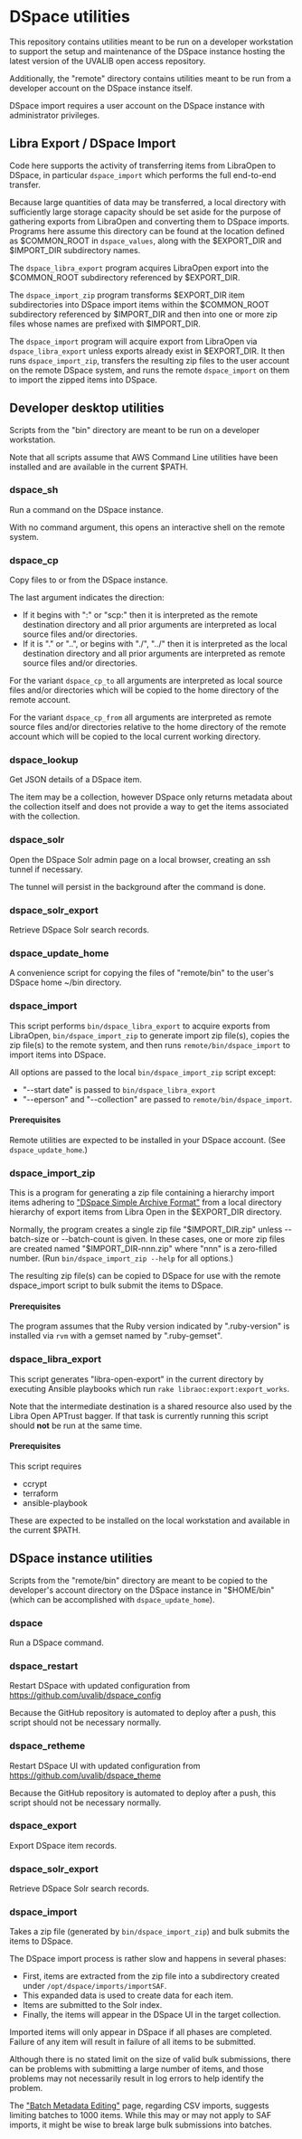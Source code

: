 # DSpace utilities

This repository contains utilities meant to be run on a developer workstation
to support the setup and maintenance of the DSpace instance hosting the latest
version of the UVALIB open access repository.

Additionally, the "remote" directory contains utilities meant to be run from a
developer account on the DSpace instance itself.

DSpace import requires a user account on the DSpace instance with administrator
privileges.

## Libra Export / DSpace Import

Code here supports the activity of transferring items from LibraOpen to DSpace,
in particular `dspace_import` which performs the full end-to-end transfer.

Because large quantities of data may be transferred, a local directory with
sufficiently large storage capacity should be set aside for the purpose of
gathering exports from LibraOpen and converting them to DSpace imports.
Programs here assume this directory can be found at the location defined as
$COMMON_ROOT in `dspace_values`, along with the $EXPORT_DIR and $IMPORT_DIR
subdirectory names.

The `dspace_libra_export` program acquires LibraOpen export into the
$COMMON_ROOT subdirectory referenced by $EXPORT_DIR.

The `dspace_import_zip` program transforms $EXPORT_DIR item subdirectories into
DSpace import items within the $COMMON_ROOT subdirectory referenced by
$IMPORT_DIR and then into one or more zip files whose names are prefixed with
$IMPORT_DIR.

The `dspace_import` program will acquire export from LibraOpen via
`dspace_libra_export` unless exports already exist in $EXPORT_DIR.
It then runs `dspace_import_zip`, transfers the resulting zip files to the user
account on the remote DSpace system, and runs the remote `dspace_import` on
them to import the zipped items into DSpace.

## Developer desktop utilities

Scripts from the "bin" directory are meant to be run on a developer
workstation.

Note that all scripts assume that AWS Command Line utilities have been
installed and are available in the current $PATH.

### dspace_sh

Run a command on the DSpace instance.

With no command argument, this opens an interactive shell on the remote system.

### dspace_cp

Copy files to or from the DSpace instance.

The last argument indicates the direction:
* If it begins with ":" or "scp:" then it is interpreted as the remote
    destination directory and all prior arguments are interpreted as local
    source files and/or directories.
* If it is "." or "..", or begins with "./", "../" then it is interpreted as
    the local destination directory and all prior arguments are interpreted as
    remote source files and/or directories.

For the variant `dspace_cp_to` all arguments are interpreted as local source
files and/or directories which will be copied to the home directory of the
remote account.

For the variant `dspace_cp_from` all arguments are interpreted as remote source
files and/or directories relative to the home directory of the remote account
which will be copied to the local current working directory.

### dspace_lookup

Get JSON details of a DSpace item.

The item may be a collection, however DSpace only returns metadata about the
collection itself and does not provide a way to get the items associated with
the collection.

### dspace_solr

Open the DSpace Solr admin page on a local browser, creating an ssh tunnel if
necessary.

The tunnel will persist in the background after the command is done.

### dspace_solr_export

Retrieve DSpace Solr search records.

### dspace_update_home

A convenience script for copying the files of "remote/bin" to the user's DSpace
home ~/bin directory.

### dspace_import

This script performs
`bin/dspace_libra_export` to acquire exports from LibraOpen,
`bin/dspace_import_zip` to generate import zip file(s),
copies the zip file(s) to the remote system,
and then runs `remote/bin/dspace_import` to import items into DSpace.

All options are passed to the local `bin/dspace_import_zip` script except:
* "--start date" is passed to `bin/dspace_libra_export`
* "--eperson" and "--collection" are passed to `remote/bin/dspace_import`.

#### Prerequisites

Remote utilities are expected to be installed in your DSpace account.
(See `dspace_update_home`.)

### dspace_import_zip

This is a program for generating a zip file containing a hierarchy import items
adhering to ["DSpace Simple Archive Format"][SAF] from a local directory
hierarchy of export items from Libra Open in the $EXPORT_DIR directory.

Normally, the program creates a single zip file "\$IMPORT_DIR.zip" unless
--batch-size or --batch-count is given.
In these cases, one or more zip files are created named "\$IMPORT_DIR-nnn.zip"
where "nnn" is a zero-filled number.
(Run `bin/dspace_import_zip --help` for all options.)

The resulting zip file(s) can be copied to DSpace for use with the remote
dspace_import script to bulk submit the items to DSpace.

#### Prerequisites

The program assumes that the Ruby version indicated by ".ruby-version" is
installed via `rvm` with a gemset named by ".ruby-gemset".

### dspace_libra_export

This script generates "libra-open-export" in the current directory by 
executing Ansible playbooks which run `rake libraoc:export:export_works`.

Note that the intermediate destination is a shared resource also used by the
Libra Open APTrust bagger.
If that task is currently running this script should **not** be run at the same
time.

#### Prerequisites

This script requires

* ccrypt
* terraform
* ansible-playbook

These are expected to be installed on the local workstation and available in
the current $PATH.

## DSpace instance utilities

Scripts from the "remote/bin" directory are meant to be copied to the
developer's account directory on the DSpace instance in "\$HOME/bin"
(which can be accomplished with `dspace_update_home`).

### dspace

Run a DSpace command.

### dspace_restart

Restart DSpace with updated configuration from
https://github.com/uvalib/dspace_config

Because the GitHub repository is automated to deploy after a push,
this script should not be necessary normally.

### dspace_retheme

Restart DSpace UI with updated configuration from
https://github.com/uvalib/dspace_theme

Because the GitHub repository is automated to deploy after a push,
this script should not be necessary normally.

### dspace_export

Export DSpace item records.

### dspace_solr_export

Retrieve DSpace Solr search records.

### dspace_import

Takes a zip file (generated by `bin/dspace_import_zip`) and bulk submits the
items to DSpace.

The DSpace import process is rather slow and happens in several phases:
* First, items are extracted from the zip file into a subdirectory created
    under `/opt/dspace/imports/importSAF`.
* This expanded data is used to create data for each item.
* Items are submitted to the Solr index.
* Finally, the items will appear in the DSpace UI in the target collection.

Imported items will only appear in DSpace if all phases are completed.
Failure of any item will result in failure of all items to be submitted.

Although there is no stated limit on the size of valid bulk submissions,
there can be problems with submitting a large number of items, and those
problems may not necessarily result in log errors to help identify the problem.

The ["Batch Metadata Editing"][CSV] page, regarding CSV imports, suggests
limiting batches to 1000 items.
While this may or may not apply to SAF imports, it might be wise to break
large bulk submissions into batches.


<!---------------------------------------------------------------------------->
<!-- Directory link references used above:
REF --------- LINK -------------------------- TOOLTIP ------------------------>
[CSV]:        https://wiki.lyrasis.org/display/DSDOC8x/Batch+Metadata+Editing
[SAF]:        https://wiki.lyrasis.org/display/DSDOC8x/Importing+and+Exporting+Items+via+Simple+Archive+Format
